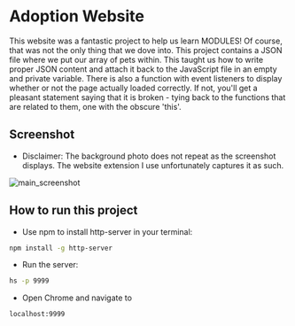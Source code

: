 # Adoption Website

This website was a fantastic project to help us learn MODULES! Of course, that was not the only thing that we dove into. This project contains a JSON file where we put our array of pets within. This taught us how to write proper JSON content and attach it back to the JavaScript file in an empty and private variable. There is also a function with event listeners to display whether or not the page actually loaded correctly. If not, you'll get a pleasant statement saying that it is broken - tying back to the functions that are related to them, one with the obscure 'this'. 

## Screenshot

* Disclaimer: The background photo does not repeat as the screenshot displays. The website extension I use unfortunately captures it as such.

![main_screenshot](./images/AdoptionWebsite1.png)

## How to run this project
* Use npm to install http-server in your terminal:
```sh
npm install -g http-server
```
* Run the server:
```sh
hs -p 9999
```
* Open Chrome and navigate to 
```
localhost:9999
```

